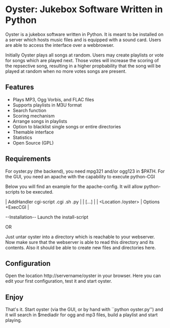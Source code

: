Oyster: Jukebox Software Written in Python
==========================================

Oyster is a jukebox software written in Python. It is meant to be installed on a
server which hosts music files and is equipped with a sound card. Users are able
to access the interface over a webbrowser.

Initially Oyster plays all songs at random. Users may create playlists or vote
for songs which are played next. Those votes will increase the scoring of the
repsective song, resulting in a higher propbability that the song will be played
at random when no more votes songs are present.

Features
--------

* Plays MP3, Ogg Vorbis, and FLAC files
* Supports playlists in M3U format
* Search function
* Scoring mechanism
* Arrange songs in playlists
* Option to blacklist single songs or entire directories
* Themable interface
* Statistics
* Open Source (GPL)

Requirements
------------

For oyster.py (the backend), you need mpg321 and/or ogg123 in $PATH.
For the GUI, you need an apache with the capability to execute python-CGI

Below you will find an example for the apache-config. It will allow
python-scripts to be executed.

| AddHandler cgi-script .cgi .sh .py
|
| [...]
|
| <Location /oyster>
|        Options +ExecCGI
| </Location>

--Installation--
Launch the install-script

 OR

Just untar oyster into a directory which is reachable to your
webserver. Now make sure that the webserver is able to read this
directory and its contents. Also it should be able to create new
files and directories here.

Configuration
-------------

Open the location http://servername/oyster in your browser. Here
you can edit your first configuration, test it and start oyster.

Enjoy
-----

That's it. Start oyster (via the GUI, or by hand with ``python oyster.py'') and
it will search in $mediadir for ogg and mp3 files, build a playlist and start
playing. 
